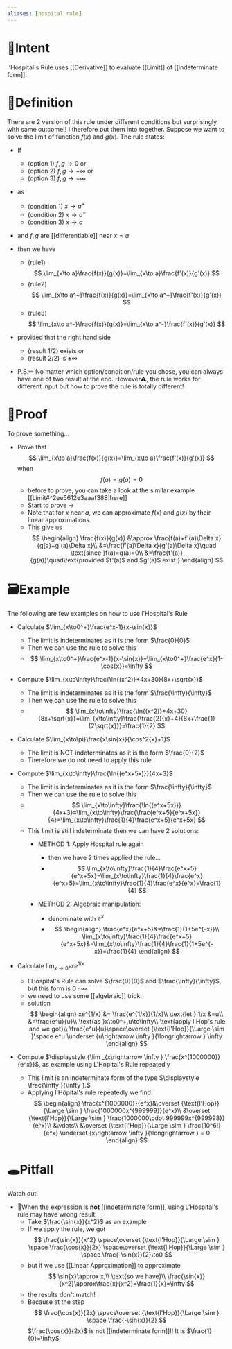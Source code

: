 ```yaml
---
aliases: [hospital rule]
---
```


# 🎯Intent
l'Hospital's Rule uses [[Derivative]] to evaluate [[Limit]] of [[indeterminate form]].

# 📝Definition
There are 2 version of this rule under different conditions but surprisingly with same outcome!! I therefore put them into together. Suppose we want to solve the limit of function $f(x)$ and $g(x)$. The rule states:
- If
    - (option 1) $f,g\to0$ or
    - (option 2) $f,g\to+\infty$ or
    - (option 3) $f,g\to-\infty$
    
- as
    - (condition 1) $x\to a^+$
    - (condition 2) $x\to a^-$
    - (condition 3) $x\to a$
    
- and $f,g$ are [[differentiable]] near $x=a$
- then we have
    - (rule1)
      $$
      \lim_{x\to a}\frac{f(x)}{g(x)}=\lim_{x\to a}\frac{f'(x)}{g'(x)}
      $$
    - (rule2)
      $$
      \lim_{x\to a^+}\frac{f(x)}{g(x)}=\lim_{x\to a^+}\frac{f'(x)}{g'(x)}
      $$
    - (rule3)
      $$
      \lim_{x\to a^-}\frac{f(x)}{g(x)}=\lim_{x\to a^-}\frac{f'(x)}{g'(x)}
      $$
    
- provided that the right hand side
    - (result 1/2) exists or
    - (result 2/2) is $\pm\infty$
    
- P.S.✏ No matter which option/condition/rule you chose, you can always have one of two result at the end. However⚠, the rule works for different input but how to prove the rule is totally different!

# 📏Proof 
To prove something...
- Prove that
  $$
  \lim_{x\to a}\frac{f(x)}{g(x)}=\lim_{x\to a}\frac{f'(x)}{g'(x)}
  $$
  when
  $$
  f(a)=g(a)=0
  $$
    - before to prove, you can take a look at the similar example [[Limit#^2ee5612e3aaaf388|here]]
    - Start to prove ->
    - Note that for $x$ near $a$, we can approximate $f(x)$ and $g(x)$ by their linear approximations.
    - This give us
      $$
      \begin{align}
      \frac{f(x)}{g(x)} &\approx \frac{f(a)+f'(a)\Delta x}{g(a)+g'(a)\Delta x}\\
      &=\frac{f'(a)\Delta x}{g'(a)\Delta x}\quad \text{since }f(a)=g(a)=0\\
      &=\frac{f'(a)}{g(a)}\quad\text{provided $f'(a)$ and $g'(a)$ exist.}
      \end{align}
      $$
    
# 🗃Example
The following are few examples on how to use l'Hospital's Rule
- Calculate $\lim_{x\to0^+}\frac{e^x-1}{x-\sin{x}}$
    - The limit is indeterminates as it is the form $\frac{0}{0}$
    - Then we can use the rule to solve this
    - $$
      \lim_{x\to0^+}\frac{e^x-1}{x-\sin{x}}=\lim_{x\to0^+}\frac{e^x}{1-\cos{x}}=\infty
      $$
    
- Compute $\lim_{x\to\infty}\frac{\ln{(x^2)}+4x+30}{8x+\sqrt{x}}$
    - The limit is indeterminates as it is the form $\frac{\infty}{\infty}$
    - Then we can use the rule to solve this
    - $$
      \lim_{x\to\infty}\frac{\ln{(x^2)}+4x+30}{8x+\sqrt{x}}=\lim_{x\to\infty}\frac{\frac{2}{x}+4}{8x+\frac{1}{2\sqrt{x}}}=\frac{1}{2}
      $$
    
- Calculate $\lim_{x\to\pi}\frac{x\sin{x}}{\cos^2{x}+1}$
    - The limit is NOT indeterminates as it is the form $\frac{0}{2}$
    - Therefore we do not need to apply this rule.
    
- Compute $\lim_{x\to\infty}\frac{\ln{(e^x+5x)}}{4x+3}$
    - The limit is indeterminates as it is the form $\frac{\infty}{\infty}$
    - Then we can use the rule to solve this
    - $$
      \lim_{x\to\infty}\frac{\ln{(e^x+5x)}}{4x+3}=\lim_{x\to\infty}\frac{\frac{e^x+5}{e^x+5x}}{4}=\lim_{x\to\infty}\frac{1}{4}\frac{e^x+5}{e^x+5x}
      $$
    - This limit is still indeterminate then we can have 2 solutions:
        - METHOD 1: Apply Hospital rule again
            - then we have 2 times applied the rule...
            - $$
              \lim_{x\to\infty}\frac{1}{4}\frac{e^x+5}{e^x+5x}=\lim_{x\to\infty}\frac{1}{4}\frac{e^x}{e^x+5}=\lim_{x\to\infty}\frac{1}{4}\frac{e^x}{e^x}=\frac{1}{4}
              $$
            
        - METHOD 2: Algebraic manipulation:
            - denominate with $e^x$
            - $$
              \begin{align}
              \frac{e^x}{e^x+5}&=\frac{1}{1+5e^{-x}}\\
              \lim_{x\to\infty}\frac{1}{4}\frac{e^x+5}{e^x+5x}&=\lim_{x\to\infty}\frac{1}{4}\frac{1}{1+5e^{-x}}=\frac{1}{4}
              \end{align}
              $$
            
- Calculate $\lim_{x\to0^+}xe^{1/x}$
    - l'Hospital's Rule can solve $\frac{0}{0}$ and $\frac{\infty}{\infty}$, but this form is $0\cdot\infty$
    - we need to use some [[algebraic]] trick.
    - solution
      $$
      \begin{align}
      xe^{1/x} &= \frac{e^{1/x}}{1/x}\\ 
      \text{let } 1/x &=u\\
      &=\frac{e^u}{u}\\
      \text{as }x\to0^+,u\to\infty\\
      \text{apply l'Hop's rule and we got}\\
      \frac{e^u}{u}\space\overset {\text{l'Hop}}{\Large \sim }\space e^u \underset {u\rightarrow \infty }{\longrightarrow } \infty
      \end{align}
      $$
    
- Compute $\displaystyle {\lim _{x\rightarrow \infty } \frac{x^{1000000}}{e^x}}$, as example using L'Hopital's Rule repeatedly
    - This limit is an indeterminate form of the type $\displaystyle \frac{\infty }{\infty }.$
    - Applying l'Hôpital's rule repeatedly we find:
      $$
      \begin{align}
      \frac{x^{1000000}}{e^x}&\overset {\text{l'Hop}}{\Large \sim } \frac{1000000x^{999999}}{e^x}\\
      &\overset {\text{l'Hop}}{\Large \sim } \frac{1000000\cdot 999999x^{999998}}{e^x}\\
      &\vdots\\
      &\overset {\text{l'Hop}}{\Large \sim } \frac{10^6!}{e^x} \underset {x\rightarrow \infty }{\longrightarrow } = 0
      \end{align}
      $$
    
# 🕳Pitfall
Watch out!
- 📌When the expression is **not** [[indeterminate form]], using L'Hospital's rule may have wrong result
    - Take $\frac{\sin{x}}{x^2}$ as an example
    - If we apply the rule, we got
      $$
      \frac{\sin{x}}{x^2} 
      \space\overset {\text{l'Hop}}{\Large \sim } \space
      \frac{\cos{x}}{2x}
      \space\overset {\text{l'Hop}}{\Large \sim } \space
      \frac{-\sin{x}}{2}\to0
      $$
    - but if we use [[Linear Approximation]] to approximate
      $$
      \sin{x}\approx x,\\
      \text{so we have}\\
      \frac{\sin{x}}{x^2}\approx\frac{x}{x^2}=\frac{1}{x}=\infty
      $$
    - the results don't match!
    - Because at the step
      $$
      \frac{\cos{x}}{2x}
      \space\overset {\text{l'Hop}}{\Large \sim } \space
      \frac{-\sin{x}}{2}
      $$
      $\frac{\cos{x}}{2x}$ is not [[indeterminate form]]!! It is $\frac{1}{0}=\infty$
    
